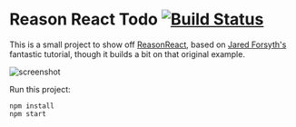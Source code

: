 # Reason React Todo [![Build Status](https://travis-ci.org/rpowelll/reason-react-todo.svg?branch=master)](https://travis-ci.org/rpowelll/reason-react-todo)

This is a small project to show off
[ReasonReact](https://reasonml.github.io/reason-react/), based on
[Jared Forsyth's](https://jaredforsyth.com/2017/07/05/a-reason-react-tutorial/)
fantastic tutorial, though it builds a bit on that original example.

![screenshot](https://raw.githubusercontent.com/rpowelll/reason-react-todo/master/screenshot.png)

Run this project:

```
npm install
npm start
```
